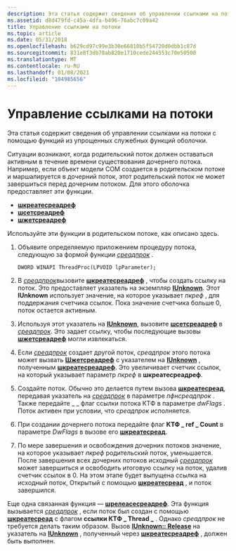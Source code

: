 ```yaml
---
description: Эта статья содержит сведения об управлении ссылками на потоки с помощью функций из упрощенных служебных функций оболочки.
ms.assetid: d8d479fd-c45a-4dfa-b496-76abc7c09a42
title: Управление ссылками на потоки
ms.topic: article
ms.date: 05/31/2018
ms.openlocfilehash: b629cd97c99e3b30e66810b5f54720d0dbb1c87d
ms.sourcegitcommit: 831e8f3db78ab820e1710cede244553c70e50500
ms.translationtype: MT
ms.contentlocale: ru-RU
ms.lasthandoff: 01/08/2021
ms.locfileid: "104985656"
---
```

# <a name="managing-thread-references"></a>Управление ссылками на потоки

Эта статья содержит сведения об управлении ссылками на потоки с помощью функций из упрощенных служебных функций оболочки.


Ситуации возникают, когда родительский поток должен оставаться активным в течение времени существования дочернего потока. Например, если объект модели COM создается в родительском потоке и маршалируется в дочерний поток, этот родительский поток не может завершиться перед дочерним потоком. Для этого оболочка предоставляет эти функции.

-   [**шкреатесреадреф**](/windows/desktop/api/Shlwapi/nf-shlwapi-shcreatethreadref)
-   [**шсетсреадреф**](/windows/desktop/api/Shlwapi/nf-shlwapi-shsetthreadref)
-   [**шжетсреадреф**](/windows/desktop/api/Shlwapi/nf-shlwapi-shgetthreadref)

Используйте эти функции в родительском потоке, как описано здесь.

1.  Объявите определяемую приложением процедуру потока, следующую за формой функции [*среадпрок*](/previous-versions/windows/desktop/legacy/ms686736(v=vs.85)) .

    ``` syntax
    DWORD WINAPI ThreadProc(LPVOID lpParameter);
    ```

2.  В [*среадпрок*](/previous-versions/windows/desktop/legacy/ms686736(v=vs.85))вызовите [**шкреатесреадреф**](/windows/desktop/api/Shlwapi/nf-shlwapi-shcreatethreadref) , чтобы создать ссылку на поток. Это предоставляет указатель на экземпляр [**IUnknown**](/windows/win32/api/unknwn/nn-unknwn-iunknown). Этот **IUnknown** использует значение, на которое указывает *пкреф* , для поддержания счетчика ссылок. Пока значение счетчика больше 0, поток остается активным.
3.  Используя этот указатель на [**IUnknown**](/windows/win32/api/unknwn/nn-unknwn-iunknown), вызовите [**шсетсреадреф**](/windows/desktop/api/Shlwapi/nf-shlwapi-shsetthreadref) в [*среадпрок*](/previous-versions/windows/desktop/legacy/ms686736(v=vs.85)). Это задает ссылку, чтобы последующие вызовы [**шжетсреадреф**](/windows/desktop/api/Shlwapi/nf-shlwapi-shgetthreadref) могли извлекаться.
4.  Если [*среадпрок*](/previous-versions/windows/desktop/legacy/ms686736(v=vs.85)) создает другой поток, *среадпрок* этого потока может вызвать [**Шжетсреадреф**](/windows/desktop/api/Shlwapi/nf-shlwapi-shgetthreadref) с указателем на [**IUnknown**](/windows/win32/api/unknwn/nn-unknwn-iunknown) , полученным [**шкреатесреадреф**](/windows/desktop/api/Shlwapi/nf-shlwapi-shcreatethreadref). Это увеличивает счетчик ссылок, на который указывает параметр *пкреф* в **шкреатесреадреф**.
5.  Создайте поток. Обычно это делается путем вызова [**шкреатесреад**](/windows/desktop/api/Shlwapi/nf-shlwapi-shcreatethread), передавая указатель на [*среадпрок*](/previous-versions/windows/desktop/legacy/ms686736(v=vs.85)) в параметре *пфнсреадпрок* . Также передайте \_ \_ флаг ссылки потока КТФ в параметре *dwFlags* . Поток активен при условии, что *среадпрок* исполняется.
6.  При создании дочернего потока передайте флаг **КТФ \_ ref \_ Count** в параметре *DwFlags* в вызове его [**шкреатесреад**](/windows/desktop/api/Shlwapi/nf-shlwapi-shcreatethread).
7.  По мере завершения и освобождения дочерних потоков значение, на которое указывает *пкреф* родительский поток, уменьшается. После завершения всех дочерних потоков исходный [*среадпрок*](/previous-versions/windows/desktop/legacy/ms686736(v=vs.85)) может завершиться и освободить итоговую ссылку на поток, удалив счетчик ссылок в 0. На этом этапе будет выпущена ссылка на исходный поток, Открытый с помощью [**шкреатесреад**](/windows/desktop/api/Shlwapi/nf-shlwapi-shcreatethread) , и поток завершился.

Еще одна связанная функция — [**шрелеасесреадреф**](/windows/desktop/api/Shlwapi/nf-shlwapi-shreleasethreadref). Эта функция вызывается [*среадпрок*](/previous-versions/windows/desktop/legacy/ms686736(v=vs.85)) , если поток был создан с помощью [**шкреатесреад**](/windows/desktop/api/Shlwapi/nf-shlwapi-shcreatethread) с флагом **ссылки КТФ \_ Thread \_** . Однако *среадпрок* не требуется делать таким образом. Вызов [**IUnknown:: Release**](/windows/win32/api/unknwn/nf-unknwn-iunknown-release) на указатель на [**IUnknown**](/windows/win32/api/unknwn/nn-unknwn-iunknown) , полученный через [**шкреатесреадреф**](/windows/desktop/api/Shlwapi/nf-shlwapi-shcreatethreadref) , должен быть выполнен.

 

 
